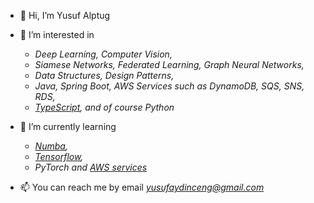 <!--
**AydinAlptug/AydinAlptug** is a ✨ _special_ ✨ repository because its `README.md` (this file) appears on your GitHub profile. -->

- 👋 Hi, I’m Yusuf Alptug
- 👀 I’m interested in 
    - *Deep Learning, Computer Vision,* 
    - *Siamese Networks, Federated Learning, Graph Neural Networks,*
    - *Data Structures, Design Patterns,* 
    - *Java, Spring Boot, AWS Services such as DynamoDB, SQS, SNS, RDS,* 
    - *[TypeScript](https://github.com/AydinAlptug/learning-typescript), and of course Python*
    
- 🌱 I’m currently learning
    - *[Numba](https://github.com/AydinAlptug/Fundamentals-of-Accelerated-Computing-with-CUDA-Python),*
    - *[Tensorflow](https://coursera.org/share/4fda1a74222ad3aabf4e3ce746981829),* 
    - *PyTorch and [AWS services](https://verify.acloud.guru/7A2E70FDDB61)*
- 📫 You can reach me by email *yusufaydinceng@gmail.com*

